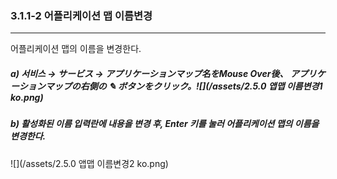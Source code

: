 ### 3.1.1-2 어플리케이션 맵 이름변경

---

어플리케이션 맵의 이름을 변경한다.

##### **a\) 서비스 **→** サービス → アプリケーションマップ名をMouse Over後、 アプリケーションマップの右側の **✎** ボタンをクリック。**![](/assets/2.5.0 앱맵 이름변경1 ko.png)

##### b\) 활성화된 이름 입력란에 내용을 변경 후, Enter 키를 눌러 어플리케이션 맵의 이름을 변경한다.

![](/assets/2.5.0 앱맵 이름변경2 ko.png)

